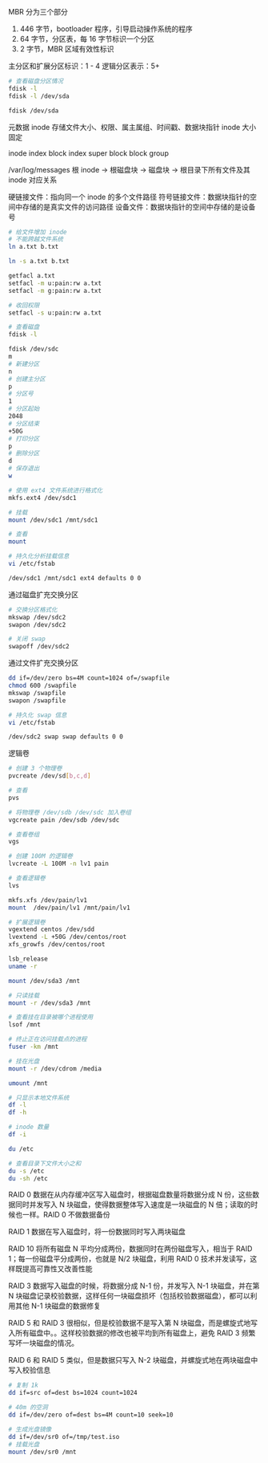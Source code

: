 MBR 分为三个部分
1. 446 字节，bootloader 程序，引导启动操作系统的程序
2. 64 字节，分区表，每 16 字节标识一个分区
3. 2 字节，MBR 区域有效性标识

主分区和扩展分区标识：1 - 4
逻辑分区表示：5+

```sh
# 查看磁盘分区情况
fdisk -l
fdisk -l /dev/sda

fdisk /dev/sda
```

元数据 inode
存储文件大小、权限、属主属组、时间戳、数据块指针
inode 大小固定

inode index
block index
super block
block group

/var/log/messages
根 inode -> 根磁盘块 -> 磁盘块 -> 根目录下所有文件及其 inode 对应关系

硬链接文件：指向同一个 inode 的多个文件路径
符号链接文件：数据块指针的空间中存储的是真实文件的访问路径
设备文件：数据块指针的空间中存储的是设备号

```sh
# 给文件增加 inode
# 不能跨越文件系统
ln a.txt b.txt

ln -s a.txt b.txt
```

```sh
getfacl a.txt
setfacl -m u:pain:rw a.txt
setfacl -m g:pain:rw a.txt

# 收回权限
setfacl -s u:pain:rw a.txt
```

```sh
# 查看磁盘
fdisk -l

fdisk /dev/sdc
m
# 新建分区
n
# 创建主分区
p
# 分区号
1
# 分区起始
2048
# 分区结束
+50G
# 打印分区
p
# 删除分区
d
# 保存退出
w

# 使用 ext4 文件系统进行格式化
mkfs.ext4 /dev/sdc1 

# 挂载
mount /dev/sdc1 /mnt/sdc1

# 查看
mount
```
```sh
# 持久化分析挂载信息
vi /etc/fstab

/dev/sdc1 /mnt/sdc1 ext4 defaults 0 0
```

通过磁盘扩充交换分区
```sh
# 交换分区格式化
mkswap /dev/sdc2
swapon /dev/sdc2

# 关闭 swap
swapoff /dev/sdc2
```
通过文件扩充交换分区
```sh
dd if=/dev/zero bs=4M count=1024 of=/swapfile
chmod 600 /swapfile
mkswap /swapfile
swapon /swapfile
```
```sh
# 持久化 swap 信息
vi /etc/fstab

/dev/sdc2 swap swap defaults 0 0
```

逻辑卷
```sh
# 创建 3 个物理卷
pvcreate /dev/sd[b,c,d]

# 查看
pvs

# 将物理卷 /dev/sdb /dev/sdc 加入卷组
vgcreate pain /dev/sdb /dev/sdc

# 查看卷组
vgs

# 创建 100M 的逻辑卷
lvcreate -L 100M -n lv1 pain

# 查看逻辑卷
lvs

mkfs.xfs /dev/pain/lv1
mount  /dev/pain/lv1 /mnt/pain/lv1
```
```sh
# 扩展逻辑卷
vgextend centos /dev/sdd
lvextend -L +50G /dev/centos/root
xfs_growfs /dev/centos/root
```

```sh
lsb_release
uname -r
```

```sh
mount /dev/sda3 /mnt

# 只读挂载
mount -r /dev/sda3 /mnt

# 查看挂在目录被哪个进程使用
lsof /mnt

# 终止正在访问挂载点的进程
fuser -km /mnt

# 挂在光盘
mount -r /dev/cdrom /media

umount /mnt
```

```sh
# 只显示本地文件系统
df -l
df -h

# inode 数量
df -i
```
```sh
du /etc

# 查看目录下文件大小之和
du -s /etc
du -sh /etc
```

RAID 0 数据在从内存缓冲区写入磁盘时，根据磁盘数量将数据分成 N 份，这些数据同时并发写入 N 块磁盘，使得数据整体写入速度是一块磁盘的 N 倍；读取的时候也一样。RAID 0 不做数据备份

RAID 1 数据在写入磁盘时，将一份数据同时写入两块磁盘

RAID 10 将所有磁盘 N 平均分成两份，数据同时在两份磁盘写入，相当于 RAID 1；每一份磁盘平分成两份，也就是 N/2 块磁盘，利用 RAID 0 技术并发读写，这样既提高可靠性又改善性能

RAID 3 数据写入磁盘的时候，将数据分成 N-1 份，并发写入 N-1 块磁盘，并在第 N 块磁盘记录校验数据，这样任何一块磁盘损坏（包括校验数据磁盘），都可以利用其他 N-1 块磁盘的数据修复

RAID 5 和 RAID 3 很相似，但是校验数据不是写入第 N 块磁盘，而是螺旋式地写入所有磁盘中。。这样校验数据的修改也被平均到所有磁盘上，避免 RAID 3 频繁写坏一块磁盘的情况。

RAID 6 和 RAID 5 类似，但是数据只写入 N-2 块磁盘，并螺旋式地在两块磁盘中写入校验信息

```sh
# 复制 1k
dd if=src of=dest bs=1024 count=1024

# 40m 的空洞
dd if=/dev/zero of=dest bs=4M count=10 seek=10
```

```sh
# 生成光盘镜像
dd if=/dev/sr0 of=/tmp/test.iso
# 挂载光盘
mount /dev/sr0 /mnt
```